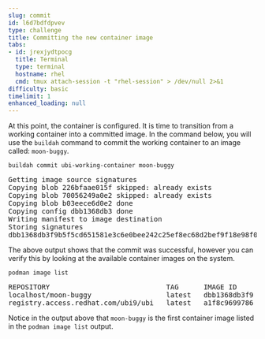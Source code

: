 ```yaml
---
slug: commit
id: l6d7bdfdpvev
type: challenge
title: Committing the new container image
tabs:
- id: jrexjydtpocg
  title: Terminal
  type: terminal
  hostname: rhel
  cmd: tmux attach-session -t "rhel-session" > /dev/null 2>&1
difficulty: basic
timelimit: 1
enhanced_loading: null
---
```

At this point, the container is configured.  It is time to transition from a
working container into a committed image.  In the command below, you will use
the `buildah` command to commit the working container to an image called:
`moon-buggy`.

```bash,run
buildah commit ubi-working-container moon-buggy
```

<pre class="file">
Getting image source signatures
Copying blob 226bfaae015f skipped: already exists
Copying blob 70056249a0e2 skipped: already exists
Copying blob b03eece6d0e2 done
Copying config dbb1368db3 done
Writing manifest to image destination
Storing signatures
dbb1368db3f9b5f5cd651581e3c6e0bee242c25ef8ec68d2bef9f18e98f05209
</pre>

The above output shows that the commit was successful, however you can verify
this by looking at the available container images on the system.

```bash,run
podman image list
```

<pre class="file">
REPOSITORY                            TAG      IMAGE ID       CREATED          SIZE
localhost/moon-buggy                  latest   dbb1368db3f9   15 seconds ago   335 MB
registry.access.redhat.com/ubi9/ubi   latest   a1f8c9699786   4 weeks ago      211 MB
</pre>

Notice in the output above that `moon-buggy` is the first container image
listed in the `podman image list` output.
